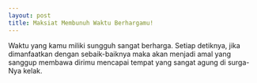 ```yaml
---
layout: post
title: Maksiat Membunuh Waktu Berhargamu!
---
```


Waktu yang kamu miliki sungguh sangat berharga. Setiap detiknya, jika dimanfaatkan dengan sebaik-baiknya maka akan menjadi amal yang sanggup membawa dirimu mencapai tempat yang sangat agung di surga-Nya kelak.